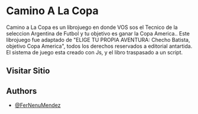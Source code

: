 
# Camino A La Copa

Camino a La Copa es un librojuego en donde VOS sos el Tecnico de la seleccion Argentina de Futbol y tu objetivo es ganar la Copa America.. Este librojuego fue adaptado de "ELIGE TU PROPIA AVENTURA: Checho Batista, objetivo Copa America", todos los derechos reservados a editorial antartida. El sistema de juego esta creado con Js, y el libro traspasado a un script.

## Visitar Sitio


## Authors

- [@FerNenuMendez](https://www.github.com/FerNenuMendez)




